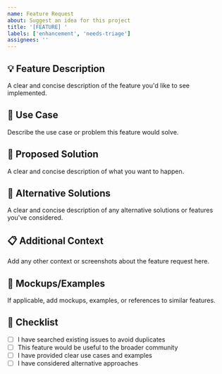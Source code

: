 ```yaml
---
name: Feature Request
about: Suggest an idea for this project
title: '[FEATURE] '
labels: ['enhancement', 'needs-triage']
assignees: ''
---
```


## 💡 Feature Description

A clear and concise description of the feature you'd like to see implemented.

## 🎯 Use Case

Describe the use case or problem this feature would solve.

## 💭 Proposed Solution

A clear and concise description of what you want to happen.

## 🔄 Alternative Solutions

A clear and concise description of any alternative solutions or features you've considered.

## 📋 Additional Context

Add any other context or screenshots about the feature request here.

## 🎨 Mockups/Examples

If applicable, add mockups, examples, or references to similar features.

## 📝 Checklist

- [ ] I have searched existing issues to avoid duplicates
- [ ] This feature would be useful to the broader community
- [ ] I have provided clear use cases and examples
- [ ] I have considered alternative approaches 